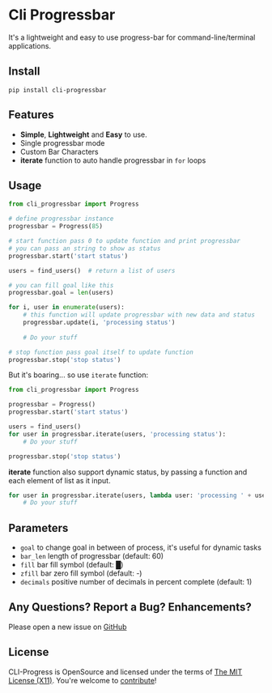 # Cli Progressbar

It's a lightweight and easy to use progress-bar for command-line/terminal applications.

## Install

`pip install cli-progressbar`

## Features

* **Simple**, **Lightweight** and **Easy** to use.
* Single progressbar mode
* Custom Bar Characters
* **iterate** function to auto handle progressbar in `for` loops

## Usage

```python
from cli_progressbar import Progress

# define progressbar instance
progressbar = Progress(85)

# start function pass 0 to update function and print progressbar
# you can pass an string to show as status 
progressbar.start('start status')

users = find_users()  # return a list of users

# you can fill goal like this
progressbar.goal = len(users)

for i, user in enumerate(users):
    # this function will update progressbar with new data and status
    progressbar.update(i, 'processing status')
    
    # Do your stuff

# stop function pass goal itself to update function
progressbar.stop('stop status')
```

But it's boaring... so use `iterate` function:
```python
from cli_progressbar import Progress

progressbar = Progress()
progressbar.start('start status')

users = find_users()
for user in progressbar.iterate(users, 'processing status'):
    # Do your stuff

progressbar.stop('stop status')
```

**iterate** function also support dynamic status, by passing a function and each element of list as it input.
```python
for user in progressbar.iterate(users, lambda user: 'processing ' + user):
    # Do your stuff
```

## Parameters

* `goal` to change goal in between of process, it's useful for dynamic tasks
* `bar_len` length of progressbar (default: 60)
* `fill` bar fill symbol (default: █)
* `zfill` bar zero fill symbol (default: -)
* `decimals` positive number of decimals in percent complete  (default: 1)

## Any Questions? Report a Bug? Enhancements?

Please open a new issue on [GitHub](https://github.com/mrunderline/cli-progressbar/issues)

## License

CLI-Progress is OpenSource and licensed under the terms of [The MIT License (X11)](http://opensource.org/licenses/MIT). You're welcome to [contribute](https://github.com/mrunderline/cli-progressbar/blob/master/CONTRIBUTE.md)!
